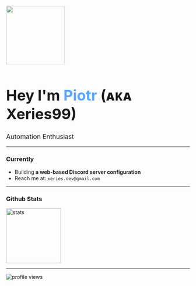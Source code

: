 <p aling="center">
  <img src="https://media.giphy.com/media/3ohs4BSacFKI7A717y/giphy.gif" width="160" alt="">
</p>
<h1 aling="center" style="font-size: 2.5rem; font-weight: bold;">Hey I'm <span style="color:#58a6ff;">Piotr</span> (ᴀᴋᴀ Xeries99)</h1>
<p aling="center" style="font-size: 1.1rem;">
  Automation Enthusiast
</p>

------

### Currently

- Building **a web-based Discord server configuration**
- Reach me at: `xeries.dev@gmail.com`

------


<h3 aling="center"> Github Stats</h3>

<p aling="center">
  <img src="https://github-readme-stats.vercel.app/api?username=Xeries99&show_icons=true&theme=tokyonight" height="150" alt="stats" style="max-width: 100%"/>
</p>

------

<p aling="center">
<img src="https://komarev.com/ghpvc/?username=Xeries99&label=Profile%20Views&color=blue" alt="profile views"/>
</p>
